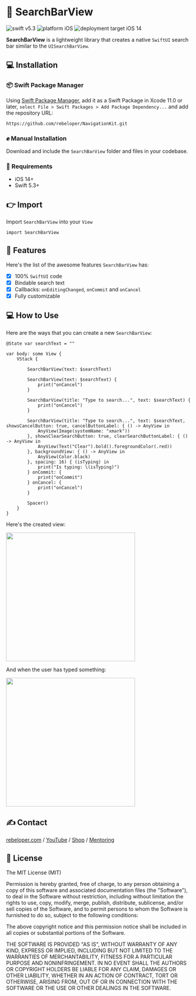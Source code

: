 # 🔎 SearchBarView

![swift v5.3](https://img.shields.io/badge/swift-v5.3-orange.svg)
![platform iOS](https://img.shields.io/badge/platform-iOS-blue.svg)
![deployment target iOS 14](https://img.shields.io/badge/deployment%20target-iOS%2014-blueviolet)

**SearchBarView** is a lightweight library that creates a native `SwiftUI` search bar similar to the `UISearchBarView`.

## 💻 Installation
### 📦 Swift Package Manager
Using <a href="https://swift.org/package-manager/" rel="nofollow">Swift Package Manager</a>, add it as a Swift Package in Xcode 11.0 or later, `select File > Swift Packages > Add Package Dependency...` and add the repository URL:
```
https://github.com/rebeloper/NavigationKit.git
```
### ✊ Manual Installation
Download and include the `SearchBarView` folder and files in your codebase.

### 📲 Requirements
- iOS 14+
- Swift 5.3+

## 👉 Import

Import `SearchBarView` into your `View`

```
import SearchBarView
```

## 🧳 Features

Here's the list of the awesome features `SearchBarView` has:
- [X] 100% `SwiftUI` code
- [X] Bindable search text
- [X] Callbacks: `onEditingChanged`, `onCommit` and `onCancel`
- [X] Fully customizable

## 💻 How to Use

Here are the ways that you can create a new `SearchBarView`:

```
@State var searchText = ""

var body: some View {
    VStack {
        
        SearchBarView(text: $searchText)
    
        SearchBarView(text: $searchText) {
            print("onCancel")
        }
    
        SearchBarView(title: "Type to search...", text: $searchText) {
            print("onCancel")
        }
    
        SearchBarView(title: "Type to search...", text: $searchText, showsCancelButton: true, cancelButtonLabel: { () -> AnyView in
            AnyView(Image(systemName: "xmark"))
        }, showsClearSearchButton: true, clearSearchButtonLabel: { () -> AnyView in
            AnyView(Text("Clear").bold().foregroundColor(.red))
        }, backgroundView: { () -> AnyView in
            AnyView(Color.black)
        }, spacing: 16) { (isTyping) in
            print("Is typing: \(isTyping)")
        } onCommit: {
            print("onCommit")
        } onCancel: {
            print("onCancel")
        }
        
        Spacer()
    }
}
```

Here's the created view:

<img src="../main/Sources/SearchBarView/SearchBarView0.png" width="350px">

And when the user has typed something:

<img src="../main/Sources/SearchBarView/SearchBarView1.png" width="350px">

## ✍️ Contact

<a href="https://rebeloper.com/">rebeloper.com</a> / 
<a href="https://www.youtube.com/rebeloper/">YouTube</a> / 
<a href="https://store.rebeloper.com/">Shop</a> / 
<a href="https://rebeloper.com/mentoring">Mentoring</a>

## 📃 License

The MIT License (MIT)

Permission is hereby granted, free of charge, to any person obtaining a copy of this software and associated documentation files (the "Software"), to deal in the Software without restriction, including without limitation the rights to use, copy, modify, merge, publish, distribute, sublicense, and/or sell copies of the Software, and to permit persons to whom the Software is furnished to do so, subject to the following conditions:

The above copyright notice and this permission notice shall be included in all copies or substantial portions of the Software.

THE SOFTWARE IS PROVIDED "AS IS", WITHOUT WARRANTY OF ANY KIND, EXPRESS OR IMPLIED, INCLUDING BUT NOT LIMITED TO THE WARRANTIES OF MERCHANTABILITY, FITNESS FOR A PARTICULAR PURPOSE AND NONINFRINGEMENT. IN NO EVENT SHALL THE AUTHORS OR COPYRIGHT HOLDERS BE LIABLE FOR ANY CLAIM, DAMAGES OR OTHER LIABILITY, WHETHER IN AN ACTION OF CONTRACT, TORT OR OTHERWISE, ARISING FROM, OUT OF OR IN CONNECTION WITH THE SOFTWARE OR THE USE OR OTHER DEALINGS IN THE SOFTWARE.

